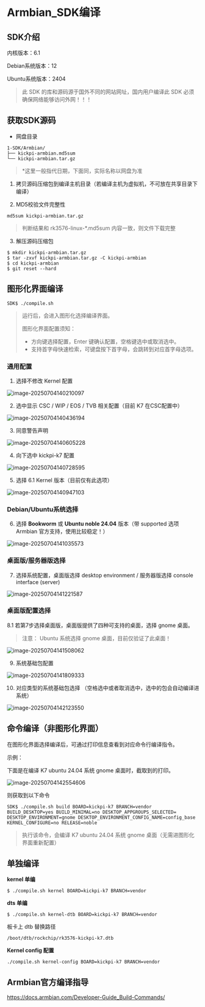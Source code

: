 # Armbian_SDK编译

## SDK介绍

内核版本：6.1

Debian系统版本：12

Ubuntu系统版本：2404

> 此 SDK 的库和源码源于国外不同的网站网址，国内用户编译此 SDK 必须确保网络能够访问外网！！！



## 获取SDK源码

* 网盘目录

```
1-SDK/Armbian/
├── kickpi-armbian.md5sum
└── kickpi-armbian.tar.gz
```

>  *这里一般指代日期，下面同，实际名称以网盘为准

1. 拷贝源码压缩包到编译主机目录（若编译主机为虚拟机，不可放在共享目录下编译）

2. MD5校验文件完整性

```
md5sum kickpi-armbian.tar.gz
```

> 判断结果和 rk3576-linux-*.md5sum 内容一致，则文件下载完整

3. 解压源码压缩包

```
$ mkdir kickpi-armbian.tar.gz
$ tar -zxvf kickpi-armbian.tar.gz -C kickpi-armbian
$ cd kickpi-armbian
$ git reset --hard
```



## 图形化界面编译

```
SDK$ ./compile.sh
```

> 运行后，会进入图形化选择编译界面。
>
> 图形化界面配置须知：
>
> * 方向键选择配置，Enter 键确认配置，空格键选中或取消选中。
> * 支持首字母快速检索，可键盘按下首字母，会跳转到对应首字母选项。

### 通用配置

1. 选择不修改 Kernel 配置

![image-20250704140210097](http://tanzhtanzh.oss-cn-shenzhen.aliyuncs.com/img/image-20250704140210097.png)

2. 选中显示 CSC / WIP / EOS / TVB 相关配置（目前 K7 在CSC配置中）

![image-20250704140436194](http://tanzhtanzh.oss-cn-shenzhen.aliyuncs.com/img/image-20250704140436194.png)

3. 同意警告声明

![image-20250704140605228](http://tanzhtanzh.oss-cn-shenzhen.aliyuncs.com/img/image-20250704140605228.png)

4. 向下选中 kickpi-k7 配置

![image-20250704140728595](http://tanzhtanzh.oss-cn-shenzhen.aliyuncs.com/img/image-20250704140728595.png)

5. 选择 6.1 Kernel 版本（目前仅有此选项）

![image-20250704140947103](http://tanzhtanzh.oss-cn-shenzhen.aliyuncs.com/img/image-20250704140947103.png)

### Debian/Ubuntu系统选择

6. 选择 **Bookworm** 或 **Ubuntu noble 24.04** 版本（带 supported 选项 Armbian 官方支持，使用比较稳定！）

![image-20250704141035573](http://tanzhtanzh.oss-cn-shenzhen.aliyuncs.com/img/image-20250704141035573.png)

### 桌面版/服务器版选择

7. 选择系统配置，桌面版选择 desktop environment / 服务器版选择 console interface (server)

![image-20250704141221587](http://tanzhtanzh.oss-cn-shenzhen.aliyuncs.com/img/image-20250704141221587.png)

### 桌面版配置选择

8.1 若第7步选择桌面版，桌面版提供了四种可支持的桌面，选择 gnome 桌面。

> 注意： Ubuntu 系统选择 gnome 桌面，目前仅验证了此桌面！

![image-20250704141508062](http://tanzhtanzh.oss-cn-shenzhen.aliyuncs.com/img/image-20250704141508062.png)

9. 系统基础包配置

![image-20250704141809333](http://tanzhtanzh.oss-cn-shenzhen.aliyuncs.com/img/image-20250704141809333.png)

10. 对应类型的系统基础包选择 （空格选中或者取消选中，选中的包会自动编译进系统）

![image-20250704142123550](http://tanzhtanzh.oss-cn-shenzhen.aliyuncs.com/img/image-20250704142123550.png)



## 命令编译（非图形化界面）

在图形化界面选择编译后，可通过打印信息查看到对应命令行编译指令。

示例：

下面是在编译 K7 ubuntu 24.04 系统 gnome 桌面时，截取到的打印。

![image-20250704142554606](http://tanzhtanzh.oss-cn-shenzhen.aliyuncs.com/img/image-20250704142554606.png)

则获取到以下命令

```
SDK$ ./compile.sh build BOARD=kickpi-k7 BRANCH=vendor BUILD_DESKTOP=yes BUILD_MINIMAL=no DESKTOP_APPGROUPS_SELECTED= DESKTOP_ENVIRONMENT=gnome DESKTOP_ENVIRONMENT_CONFIG_NAME=config_base KERNEL_CONFIGURE=no RELEASE=noble 
```

> 执行该命令，会编译 K7 ubuntu 24.04 系统 gnome 桌面（无需进图形化界面重新配置）



## 单独编译

**kernel 单编**

```
$ ./compile.sh kernel BOARD=kickpi-k7 BRANCH=vendor
```



**dts 单编**

```
$ ./compile.sh kernel-dtb BOARD=kickpi-k7 BRANCH=vendor
```

板卡上 dtb 替换路径

```
/boot/dtb/rockchip/rk3576-kickpi-k7.dtb
```



**Kernel config 配置**

```
./compile.sh kernel-config BOARD=kickpi-k7 BRANCH=vendor
```



## **Armbian官方编译指导**

https://docs.armbian.com/Developer-Guide_Build-Commands/